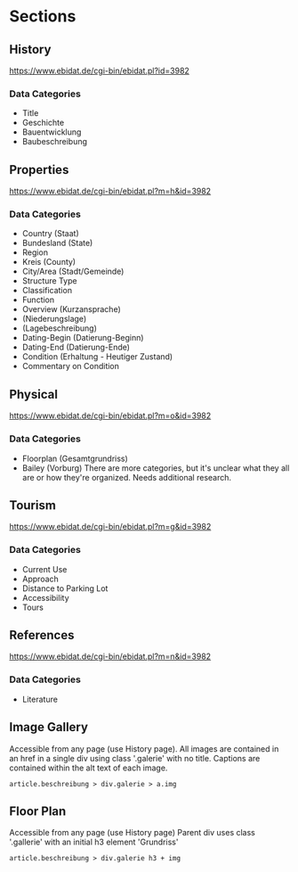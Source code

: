 # Sections

## History
https://www.ebidat.de/cgi-bin/ebidat.pl?id=3982

### Data Categories
- Title
- Geschichte
- Bauentwicklung
- Baubeschreibung

## Properties
https://www.ebidat.de/cgi-bin/ebidat.pl?m=h&id=3982

### Data Categories
- Country (Staat)
- Bundesland (State)
- Region
- Kreis (County)
- City/Area (Stadt/Gemeinde)
- Structure Type
- Classification
- Function
- Overview (Kurzansprache)
- (Niederungslage)
- (Lagebeschreibung)
- Dating-Begin (Datierung-Beginn)
- Dating-End (Datierung-Ende)
- Condition (Erhaltung - Heutiger Zustand)
- Commentary on Condition

## Physical
https://www.ebidat.de/cgi-bin/ebidat.pl?m=o&id=3982

### Data Categories
- Floorplan (Gesamtgrundriss)
- Bailey (Vorburg)
There are more categories, but it's unclear what they all are or how they're organized. Needs additional research.

## Tourism
https://www.ebidat.de/cgi-bin/ebidat.pl?m=g&id=3982

### Data Categories
- Current Use
- Approach
- Distance to Parking Lot
- Accessibility
- Tours

## References
https://www.ebidat.de/cgi-bin/ebidat.pl?m=n&id=3982

### Data Categories
- Literature

## Image Gallery
Accessible from any page (use History page).
All images are contained in an href in a single div using class '.galerie' with no title.
Captions are contained within the alt text of each image.

```article.beschreibung > div.galerie > a.img```

## Floor Plan
Accessible from any page (use History page)
Parent div uses class '.gallerie' with an initial h3 element 'Grundriss'

```article.beschreibung > div.galerie h3 + img```